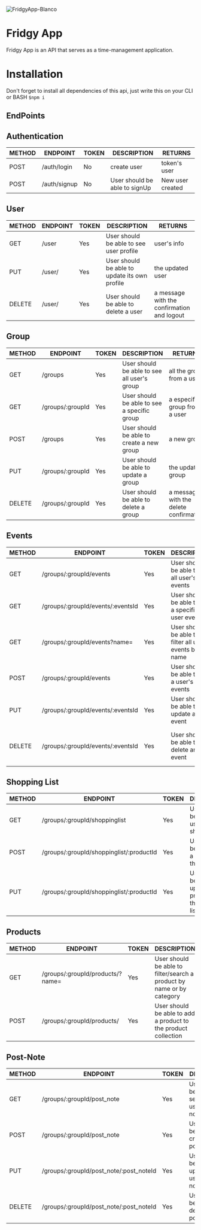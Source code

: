 ![FridgyApp-Blanco](https://user-images.githubusercontent.com/83118705/124954477-0603ac00-e00e-11eb-9995-b38dcd9116dc.png)


# Fridgy App
Fridgy App is an API that serves as a time-management application. 
# Installation
Don't forget to install all dependencies of this api, just write this on your CLI or BASH ```$npm i``` 

## EndPoints

## Authentication
| METHOD |ENDPOINT|TOKEN|DESCRIPTION|RETURNS|
|--------|--------|-----|-----------|-------|
|POST|/auth/login|No|create user| token's user|
|POST|/auth/signup|No|User should be able to signUp| New user created|

## User
| METHOD |ENDPOINT|TOKEN|DESCRIPTION|RETURNS|
|--------|--------|-----|-----------|-------|
|GET|/user|Yes|User should be able to see user profile|user's info|
|PUT|/user/|Yes|User should be able to update its own profile |the updated user|
|DELETE|/user/|Yes|User should be able to delete a user|a message with the confirmation and logout|

## Group
| METHOD |ENDPOINT|TOKEN|DESCRIPTION|RETURNS|
|--------|--------|-----|-----------|-------|
|GET|/groups|Yes|User should be able to see all user's group|all the group from a user|
|GET|/groups/:groupId|Yes|User should be able to see a specific group|a especific group from a user|
|POST|/groups|Yes|User should be able to create a new group|a new group|
|PUT|/groups/:groupId|Yes|User should be able to update a group |the updated group|
|DELETE|/groups/:groupId|Yes|User should be able to delete a group|a message with the delete confirmation|

## Events
| METHOD |ENDPOINT|TOKEN|DESCRIPTION|RETURNS|
|--------|--------|-----|-----------|-------|
|GET|/groups/:groupId/events|Yes|User should be able to see all user's events|all the events from the calendar|
|GET|/groups/:groupId/events/:eventsId|Yes|User should be able to see a specific user event| Specific event from the user|
|GET|/groups/:groupId/events?name=|Yes|User should be able to filter all user's events by name |all the events by name from a calendar|
|POST|/groups/:groupId/events|Yes|User should be able to add a user's events|Add user event to the calendar|
|PUT|/groups/:groupId/events/:eventsId|Yes|User should be able to update an event|Updated event|
|DELETE|/groups/:groupId/events/:eventsId|Yes|User should be able to delete an event|message with the deleted event confirmation|


## Shopping List
| METHOD |ENDPOINT|TOKEN|DESCRIPTION|RETURNS|
|--------|--------|-----|-----------|-------|
|GET|/groups/:groupId/shoppinglist|Yes|User should be able to see user's shopping list| Shopping list from group|
|POST|/groups/:groupId/shoppinglist/:productId|Yes|User should be able to add a product to the list|Add product to the list|
|PUT|/groups/:groupId/shoppinglist/:productId|Yes|User should be able to update a product from the shopping list | Updated product list|

## Products
| METHOD |ENDPOINT|TOKEN|DESCRIPTION|RETURNS|
|--------|--------|-----|-----------|-------|
|GET|/groups/:groupId/products/?name=|Yes|User should be able to filter/search a product by name or by category | Products by name or category|
|POST|/groups/:groupId/products/|Yes|User should be able to add a product to the product collection|Add product to product collection|

## Post-Note
| METHOD |ENDPOINT|TOKEN|DESCRIPTION|RETURNS|
|--------|--------|-----|-----------|-------|
|GET|/groups/:groupId/post_note|Yes|User should be able to see/read user's post-note| Post-note from group|
|POST|/groups/:groupId/post_note|Yes|User should be able to create user's post-note| Post-note from group created|
|PUT|/groups/:groupId/post_note/:post_noteId|Yes|User should be able to update/modify user's post-note| Post-note from group modified|
|DELETE|/groups/:groupId/post_note/:post_noteId|Yes|User should be able to delete user's post-note| Post-note from group deleted|



